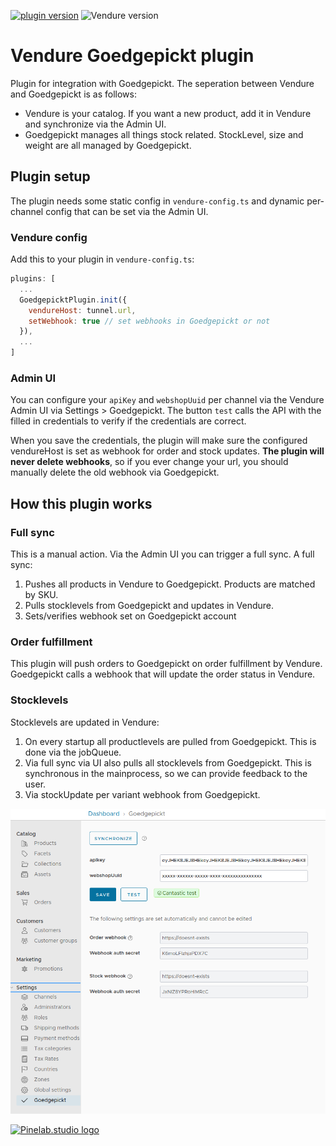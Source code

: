 [![plugin version](https://img.shields.io/npm/v/vendure-plugin-myparcel)](https://www.npmjs.com/package/vendure-plugin-goedgepickt)
![Vendure version](https://img.shields.io/npm/dependency-version/vendure-plugin-goedgepickt/dev/@vendure/core)

# Vendure Goedgepickt plugin

Plugin for integration with Goedgepickt. The seperation between Vendure and Goedgepickt is as follows:

- Vendure is your catalog. If you want a new product, add it in Vendure and synchronize via the Admin UI.
- Goedgepickt manages all things stock related. StockLevel, size and weight are all managed by Goedgepickt.

## Plugin setup

The plugin needs some static config in `vendure-config.ts` and dynamic per-channel config that can be set via the Admin UI.

### Vendure config

Add this to your plugin in `vendure-config.ts`:

```js
plugins: [
  ...
  GoedgepicktPlugin.init({
    vendureHost: tunnel.url,
    setWebhook: true // set webhooks in Goedgepickt or not
  }),
  ...
]
```

### Admin UI

You can configure your `apiKey` and `webshopUuid` per channel via the Vendure Admin UI via Settings > Goedgepickt. The button `test`
calls the API with the filled in credentials to verify if the credentials are correct.

When you save the credentials, the plugin will make sure the configured vendureHost is set as webhook for order and stock updates. **The
plugin will never delete webhooks**, so if you ever change your url, you should manually delete the old webhook via Goedgepickt.

## How this plugin works

### Full sync

This is a manual action. Via the Admin UI you can trigger a full sync. A full sync:

1. Pushes all products in Vendure to Goedgepickt. Products are matched by SKU.
2. Pulls stocklevels from Goedgepickt and updates in Vendure.
3. Sets/verifies webhook set on Goedgepickt account

### Order fulfillment

This plugin will push orders to Goedgepickt on order fulfillment by Vendure. Goedgepickt calls a webhook that will update the order
status in Vendure.

### Stocklevels

Stocklevels are updated in Vendure:

1. On every startup all productlevels are pulled from Goedgepickt. This is done via the jobQueue.
2. Via full sync via UI also pulls all stocklevels from Goedgepickt. This is synchronous in the mainprocess, so we can
   provide feedback to the user.
3. Via stockUpdate per variant webhook from Goedgepickt.

![UI screenshot](./docs/img.png)

[![Pinelab.studio logo](https://pinelab.studio/img/pinelab-logo.png)](https://pinelab.studio)
